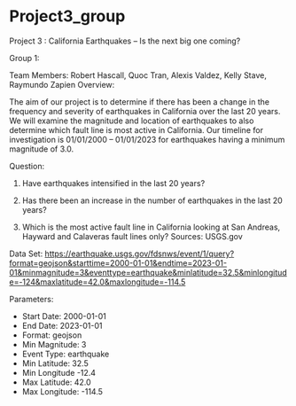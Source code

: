 # Project3_group
Project 3 : California Earthquakes – Is the next big one coming?

Group 1:

Team Members: Robert Hascall, Quoc Tran, Alexis Valdez, Kelly Stave, Raymundo Zapien
Overview:

The aim of our project is to determine if there has been a change in the frequency and severity of earthquakes in California over the last 20 years. We will examine the magnitude and location of earthquakes to also determine which fault line is most active in California. Our timeline for investigation is 01/01/2000 – 01/01/2023 for earthquakes having a minimum magnitude of 3.0.

Question:
1.	Have earthquakes intensified in the last 20 years?

2.	Has there been an increase in the number of earthquakes in the last 20 years?

3.	Which is the most active fault line in California looking at San Andreas, Hayward and Calaveras fault lines only?
Sources:
USGS.gov

Data Set: 
https://earthquake.usgs.gov/fdsnws/event/1/query?format=geojson&starttime=2000-01-01&endtime=2023-01-01&minmagnitude=3&eventtype=earthquake&minlatitude=32.5&minlongitude=-124&maxlatitude=42.0&maxlongitude=-114.5

Parameters:
* Start Date: 2000-01-01
* End Date: 2023-01-01
* Format: geojson
* Min Magnitude: 3
* Event Type: earthquake
* Min Latitude: 32.5
* Min Longitude -12.4
* Max Latitude: 42.0
* Max Longitude: -114.5

